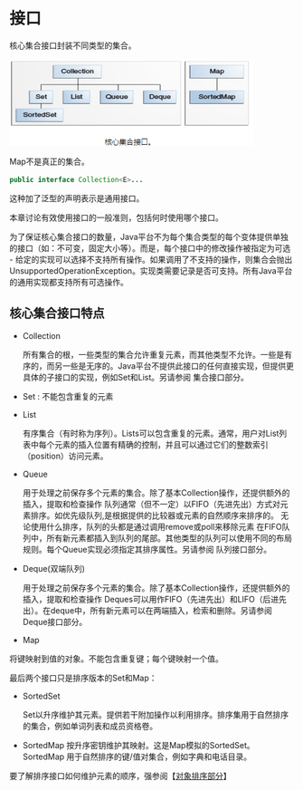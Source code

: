 # 接口
核心集合接口封装不同类型的集合。

![](/assets/collections/核心集合接口.png)

Map不是真正的集合。

```java
public interface Collection<E>...
```
这种加了泛型的声明表示是通用接口。

本章讨论有效使用接口的一般准则，包括何时使用哪个接口。

为了保证核心集合接口的数量，Java平台不为每个集合类型的每个变体提供单独的接口（如：不可变，固定大小等）。而是，每个接口中的修改操作被指定为可选 - 给定的实现可以选择不支持所有操作。如果调用了不支持的操作，则集合会抛出 UnsupportedOperationException。实现类需要记录是否可支持。所有Java平台的通用实现都支持所有可选操作。

## 核心集合接口特点

- Collection
    
    所有集合的根，一些类型的集合允许重复元素，而其他类型不允许。一些是有序的，而另一些是无序的。Java平台不提供此接口的任何直接实现，但提供更具体的子接口的实现，例如Set和List。另请参阅 集合接口部分。

- Set : 不能包含重复的元素     
- List

    有序集合（有时称为序列）。Lists可以包含重复的元素。通常，用户对List列表中每个元素的插入位置有精确的控制，并且可以通过它们的整数索引（position）访问元素。  

- Queue

     用于处理之前保存多个元素的集合。除了基本Collection操作，还提供额外的插入，提取和检查操作
     队列通常（但不一定）以FIFO（先进先出）方式对元素排序。如优先级队列,是根据提供的比较器或元素的自然顺序来排序的。
     无论使用什么排序，队列的头都是通过调用remove或poll来移除元素
     在FIFO队列中，所有新元素都插入到队列的尾部。其他类型的队列可以使用不同的布局规则。每个Queue实现必须指定其排序属性。另请参阅 队列接口部分。

- Deque(双端队列)

     用于处理之前保存多个元素的集合。除了基本Collection操作，还提供额外的插入，提取和检查操作
     Deques可以用作FIFO（先进先出）和LIFO（后进先出）。在deque中，所有新元素可以在两端插入，检索和删除。另请参阅 Deque接口部分。

- Map

 将键映射到值的对象。不能包含重复键；每个键映射一个值。

最后两个接口只是排序版本的Set和Map：

- SortedSet
     
     Set以升序维护其元素。提供若干附加操作以利用排序。排序集用于自然排序的集合，例如单词列表和成员资格卷。
     
- SortedMap
     按升序密钥维护其映射。这是Map模拟的SortedSet。SortedMap
用于自然排序的键/值对集合，例如字典和电话目录。

要了解排序接口如何维护元素的顺序，强参阅【[对象排序部分](http://docs.oracle.com/javase/tutorial/collections/interfaces/order.html)】